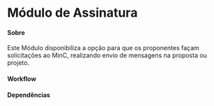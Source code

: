 Módulo de Assinatura
=========================

#### Sobre

Este M&oacute;dulo disponibiliza a opção para que os proponentes façam solicitações ao MinC, realizando envio de mensagens na proposta ou projeto.


#### Workflow

#### Dependências
